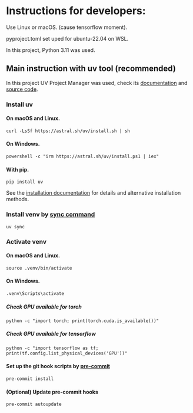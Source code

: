 # Instructions for developers:

Use Linux or macOS. (cause tensorflow moment).

pyproject.toml  set uped for ubuntu-22.04 on WSL.

In this project, Python 3.11 was used.

## Main instruction with uv tool (recommended)

In this project UV Project Manager was used, check its [documentation](https://docs.astral.sh/uv) and [source code](https://github.com/astral-sh/uv).

### Install uv

#### On macOS and Linux.

```shell
curl -LsSf https://astral.sh/uv/install.sh | sh
```

#### On Windows.

```shell
powershell -c "irm https://astral.sh/uv/install.ps1 | iex"
```

#### With pip.

```shell
pip install uv
```

See the [installation documentation](https://docs.astral.sh/uv/getting-started/installation/) for details and alternative installation methods.

### Install venv by [sync command](https://docs.astral.sh/uv/reference/cli/#uv-sync)

```shell
uv sync
```

### Activate venv

#### On macOS and Linux.

```
source .venv/bin/activate
```

#### On Windows.

```
.venv\Scripts\activate
```

##### Check GPU available for torch

```shell
python -c "import torch; print(torch.cuda.is_available())"
```

##### Check GPU available for tensorflow

```shell
python -c "import tensorflow as tf; print(tf.config.list_physical_devices('GPU'))"
```

#### Set up the git hook scripts by [pre-commit](https://pre-commit.com/#3-install-the-git-hook-scripts)

```shell
pre-commit install
```

#### (Optional) Update pre-commit hooks

```shell
pre-commit autoupdate
```